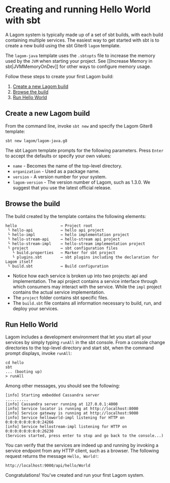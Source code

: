 # Creating and running Hello World with sbt

A Lagom system is typically made up of a set of sbt builds, with each build containing multiple services. The easiest way to get started with sbt is to create a new build using the sbt Giter8 `lagom` template. 

The `lagom-java` template uses the `.sbtopts` file to increase the memory used by the `JVM` when starting your project. See [[Increase Memory in sbt|JVMMemoryOnDev]] for other ways to configure memory usage. 

Follow these steps to create your first Lagom build:

1. [Create a new Lagom build](#Create-a-new-Lagom-build)
1. [Browse the build](#Browse-the-build)
1. [Run Hello World](#Run-Hello-World)

## Create a new Lagom build

From the command line, invoke `sbt new` and specify the Lagom Giter8 template:
```
sbt new lagom/lagom-java.g8
```
The sbt Lagom template prompts for the following parameters. Press `Enter` to accept the defaults or specify your own values:

* `name` - Becomes the name of the top-level directory.
* `organization` - Used as a package name.
* `version` - A version number for your system.
* `lagom-version` - The version number of Lagom, such as 1.3.0. We suggest that you use the latest official release.

## Browse the build

The build created by the template contains the following elements:

```
hello                   → Project root
 └ hello-api            → hello api project
 └ hello-impl           → hello implementation project
 └ hello-stream-api     → hello-stream api project
 └ hello-stream-impl    → hello-stream implementation project
 └ project              → sbt configuration files
   └ build.properties   → Marker for sbt project
   └ plugins.sbt        → sbt plugins including the declaration for Lagom itself
 └ build.sbt            → Build configuration
```

* Notice how each service is broken up into two projects: api and implementation. The api project contains a service interface through which consumers may interact with the service. While the `impl` project contains the actual service implementation.
* The `project` folder contains sbt specific files.
* The `build.sbt` file contains all information necessary to build, run, and deploy your services.   


## Run Hello World

Lagom includes a development environment that let you start all your services by simply typing `runAll` in the sbt console. From a console change directories to the top-level directory and start sbt, when the command prompt displays, invoke `runAll`:

```
cd hello
sbt
... (booting up)
> runAll
```
Among other messages, you should see the following:
```
[info] Starting embedded Cassandra server
..........
[info] Cassandra server running at 127.0.0.1:4000
[info] Service locator is running at http://localhost:8000
[info] Service gateway is running at http://localhost:9000
[info] Service helloworld-impl listening for HTTP on 0:0:0:0:0:0:0:0:24266
[info] Service hellostream-impl listening for HTTP on 0:0:0:0:0:0:0:0:26230
(Services started, press enter to stop and go back to the console...)
```

You can verify that the services are indeed up and running by invoking a service endpoint from any HTTP client, such as a browser. The following request returns the message `Hello, World!`:

```
http://localhost:9000/api/hello/World
```
Congratulations! You've created and run your first Lagom system. 



